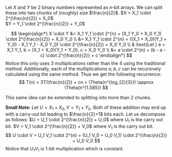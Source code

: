 Let $X$ and $Y$ be 2 binary numbers represented as $n$-bit arrays.
We can split these into two chunks of (roughly) size $\frac{n}{2}$.
$X = X_1 \cdot 2^{\frac{n}{2}} + X_0$  
$Y = Y_1 \cdot 2^{\frac{n}{2}} + Y_0$

$$
\begin{align*}
X \cdot Y &= X_1 Y_1 \cdot 2^{n} + (X_1 Y_0 + X_0 Y_1) \cdot 2^{\frac{n}{2}} + X_0 Y_0 \\
&= X_1 Y_1 \cdot 2^{n} + ((X_1 + X_0)(Y_1 + Y_0) - X_1 Y_1 - X_0 Y_0) \cdot 2^{\frac{n}{2}} + X_0 Y_0 \\
& \text{Let } a = X_1 Y_1, b = (X_1 + X_0)(Y_1 + Y_0), c = X_0 Y_0 \\
&= a \cdot 2^{n} + (b - a - c) \cdot 2^{\frac{n}{2}} + c
\end{align*}
$$
Notice this only uses 3 multiplications rather than the 4 using the traditional method. Additionally, each of the multiplications $a, b, c$ can be recursively calculated using the same method. Thus we get the following recurrence:
$$
T(n) = 3T(\frac{n}{2}) + cn = \Theta(n^{log_{2}{3}}) \approx \Theta(n^{1.585})
$$

This same idea can be extended to splitting into more than 2 chunks.

**Small Note:**
Let $U = X_1 + X_0, V = Y_1 + Y_0$.
Both of these addition may end up with a carry-out bit leading to $\frac{n}{2}+1$ bits each.
Let us decompose as follows:
$U = U_1 \cdot 2^{\frac{n}{2}} + U_0$ where $U_1$ is the carry out bit.
$V = V_1 \cdot 2^{\frac{n}{2}} + V_0$ where $V_1$ is the carry out bit.
$$
U \cdot V = U_1 V_1 \cdot 2^{n} + (U_1 V_0 + U_0 V_1) \cdot 2^{\frac{n}{2}} + U_0 V_0
$$
Notice that $U_1 V_1$ is 1-bit multiplication which is constant.

